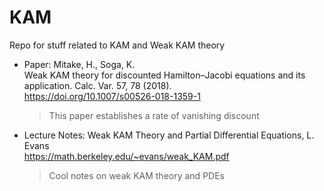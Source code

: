 # KAM
Repo for stuff related to KAM and Weak KAM theory


- Paper: 
  Mitake, H., Soga, K. <br>
  Weak KAM theory for discounted Hamilton–Jacobi equations and its application. Calc. Var. 57, 78 (2018).<br>   https://doi.org/10.1007/s00526-018-1359-1
  > This paper establishes a rate of vanishing discount
   
- Lecture Notes: Weak KAM Theory and Partial Differential Equations, L. Evans <br>
  https://math.berkeley.edu/~evans/weak_KAM.pdf
  > Cool notes on weak KAM theory and PDEs
